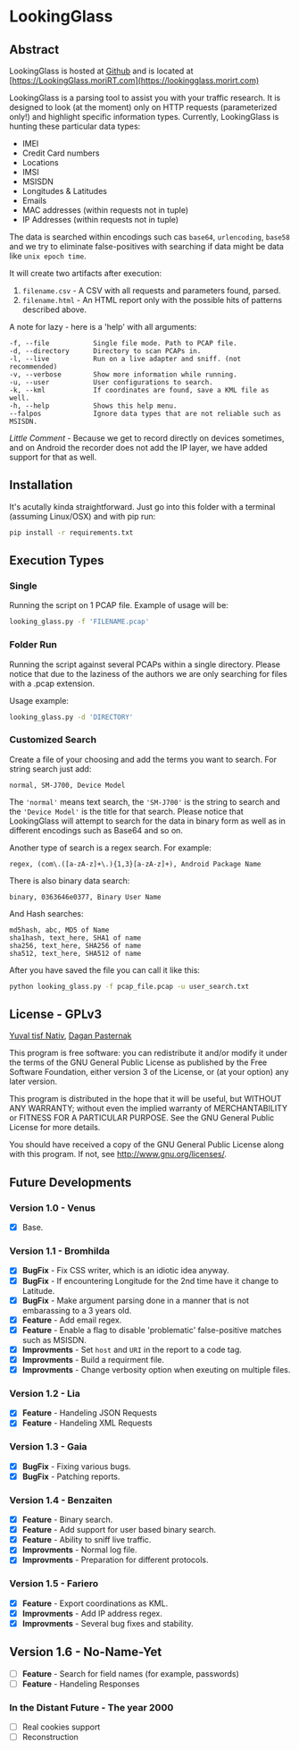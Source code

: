 # LookingGlass

## Abstract
LookingGlass is hosted at [Github](https://www.github.com) and is located at [https://LookingGlass.moriRT.com](https://lookingglass.morirt.com)

LookingGlass is a parsing tool to assist you with your traffic research. It is designed to look (at the moment) only on HTTP requests (parameterized only!) and highlight specific information types. Currently, LookingGlass is hunting these particular data types:
  - IMEI
  - Credit Card numbers
  - Locations
  - IMSI
  - MSISDN
  - Longitudes & Latitudes
  - Emails
  - MAC addresses (within requests not in tuple)
  - IP Addresses (within requests not in tuple)

The data is searched within encodings such cas `base64`, `urlencoding`, `base58` and we try to eliminate false-positives with searching if data might be data like `unix epoch time`.

It will create two artifacts after execution:

  1. `filename.csv` - A CSV with all requests and parameters found, parsed.
  2. `filename.html` - An HTML report only with the possible hits of patterns described above.

A note for lazy - here is a 'help' with all arguments:
```
-f, --file           Single file mode. Path to PCAP file.
-d, --directory      Directory to scan PCAPs in.
-l, --live           Run on a live adapter and sniff. (not recommended)
-v, --verbose        Show more information while running.
-u, --user           User configurations to search.
-k, --kml            If coordinates are found, save a KML file as well.
-h, --help           Shows this help menu.
--falpos             Ignore data types that are not reliable such as MSISDN.
```

*Little Comment* - Because we get to record directly on devices sometimes, and on Android the recorder does not add the IP layer, we have added support for that as well.

## Installation
It's acutally kinda straightforward. Just go into this folder with a terminal (assuming Linux/OSX) and with pip run:
```bash
pip install -r requirements.txt
```

## Execution Types
### Single
Running the script on 1 PCAP file. Example of usage will be:
```bash
looking_glass.py -f 'FILENAME.pcap'
```

### Folder Run
Running the script against several PCAPs within a single directory. Please notice that due to the laziness of the authors we are only searching for files with a .pcap extension.

Usage example:
```bash
looking_glass.py -d 'DIRECTORY'
```

### Customized Search
Create a file of your choosing and add the terms you want to search. For string search just add:
```
normal, SM-J700, Device Model
```
The `'normal'` means text search, the `'SM-J700'` is the string to search and the `'Device Model'` is the title for that search. Please notice that LookingGlass will attempt to search for the data in binary form as well as in different encodings such as Base64 and so on.

Another type of search is a regex search. For example:
```
regex, (com\.([a-zA-z]+\.){1,3}[a-zA-z]+), Android Package Name
```

There is also binary data search:
```
binary, 0363646e0377, Binary User Name
```

And Hash searches:
```
md5hash, abc, MD5 of Name
sha1hash, text_here, SHA1 of name
sha256, text_here, SHA256 of name
sha512, text_here, SHA512 of name
```


After you have saved the file you can call it like this:
```bash
python looking_glass.py -f pcap_file.pcap -u user_search.txt
```


## License - GPLv3
[Yuval tisf Nativ](https://www.github.com/yitsf), [Dagan Pasternak](https://www.github.com/daganp)

This program is free software: you can redistribute it and/or modify
it under the terms of the GNU General Public License as published by
the Free Software Foundation, either version 3 of the License, or
(at your option) any later version.

This program is distributed in the hope that it will be useful,
but WITHOUT ANY WARRANTY; without even the implied warranty of
MERCHANTABILITY or FITNESS FOR A PARTICULAR PURPOSE.  See the
GNU General Public License for more details.

You should have received a copy of the GNU General Public License
along with this program.  If not, see <http://www.gnu.org/licenses/>.

## Future Developments

### Version 1.0 - Venus
- [x] Base.

### Version 1.1 - Bromhilda
- [x] **BugFix** - Fix CSS writer, which is an idiotic idea anyway.
- [x] **BugFix** - If encountering Longitude for the 2nd time have it change to Latitude.
- [x] **BugFix** - Make argument parsing done in a manner that is not embarassing to a 3 years old.
- [x] **Feature** - Add email regex.
- [x] **Feature** - Enable a flag to disable 'problematic' false-positive matches such as MSISDN.
- [x] **Improvments** - Set `host` and `URI` in the report to a code tag.
- [x] **Improvments** - Build a requirment file.
- [x] **Improvments** - Change verbosity option when exeuting on multiple files.

### Version 1.2 - Lia
- [x] **Feature** - Handeling JSON Requests
- [x] **Feature** - Handeling XML Requests

### Version 1.3 - Gaia
- [x] **BugFix** - Fixing various bugs.
- [x] **BugFix** - Patching reports.

### Version 1.4 - Benzaiten
- [x] **Feature** - Binary search.
- [x] **Feature** - Add support for user based binary search.
- [x] **Feature** - Ability to sniff live traffic.
- [x] **Improvments** - Normal log file.
- [x] **Improvments** - Preparation for different protocols.

### Version 1.5 - Fariero
- [x] **Feature** - Export coordinations as KML.
- [x] **Improvments** - Add IP address regex.
- [x] **Improvments** - Several bug fixes and stability.

## Version 1.6 - No-Name-Yet
- [ ] **Feature** - Search for field names (for example, passwords)
- [ ] **Feature** - Handeling Responses

### In the Distant Future - The year 2000
- [ ] Real cookies support
- [ ] Reconstruction
